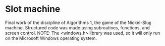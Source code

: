 # Slot machine
Final work of the discipline of Algorithms 1, the game of the Nickel-Slug machine. Structured code was made using subroutines, functions, and screen control.  NOTE: The &lt;windows.h> library was used, so it will only run on the Microsoft Windows operating system.
